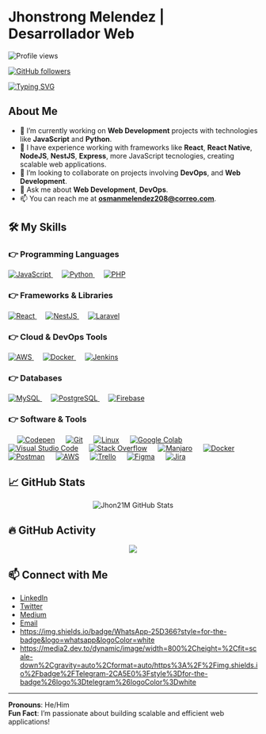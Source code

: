 # Jhonstrong Melendez | Desarrollador Web

![Profile views](https://komarev.com/ghpvc/?username=JhonstrongMelendez&label=Views&color=brightgreen&style=flat-square)

[![GitHub followers](https://img.shields.io/github/followers/JhonstrongMelendez.svg?style=social&label=Followers)](https://github.com/JhonstrongMelendez?tab=followers)

[![Typing SVG](https://readme-typing-svg.herokuapp.com?font=Architects+Daughter&color=7AF79A&size=30&lines=Hello!+I'm+Jhonstrong!;I'm+a+Web+Developer;Passionate+about+DevOps+and+Cloud+Computing)](https://git.io/typing-svg)

## About Me

- 🔭 I’m currently working on **Web Development** projects with technologies like **JavaScript** and **Python**.
- 🌱 I have experience working with frameworks like **React**, **React Native**, **NodeJS**, **NestJS**,  **Express**, more JavaScript tecnologies, creating scalable web applications.
- 👯 I’m looking to collaborate on projects involving **DevOps**, and **Web Development**.
- 💬 Ask me about **Web Development**, **DevOps**.
- 📫 You can reach me at **[osmanmelendez208@correo.com](mailto:osmanmelendez208@correo.com)**.

## 🛠️ My Skills

### 👉 Programming Languages

<p align="left"> 
  <a href="https://www.javascript.com/">
    <img alt="JavaScript" src="https://img.shields.io/badge/JavaScript-F7DF1E?style=for-the-badge&logo=javascript&logoColor=black"/>
  </a>
  &emsp;
  <a href="https://python.org/">
    <img alt="Python" src="https://img.shields.io/badge/Python-FFD43B?style=for-the-badge&logo=python&logoColor=darkgreen"/>
  </a>
  &emsp;
  <a href="https://www.php.net/">
    <img alt="PHP" src="https://img.shields.io/badge/PHP-777BB4?style=for-the-badge&logo=php&logoColor=white"/>
  </a>
</p>

### 👉 Frameworks & Libraries
<p align="left"> 
  <a href="https://reactjs.org/">
    <img alt="React" src="https://img.shields.io/badge/React-61DAFB?style=for-the-badge&logo=react&logoColor=black"/>
  </a>
  &emsp;
  <a href="https://nestjs.com/">
    <img alt="NestJS" src="https://img.shields.io/badge/NestJS-E0234E?style=for-the-badge&logo=nestjs&logoColor=white"/>
  </a>
  &emsp;
  <a href="https://laravel.com/">
    <img alt="Laravel" src="https://img.shields.io/badge/Laravel-FF2D20?style=for-the-badge&logo=laravel&logoColor=white"/>
  </a>
</p>

### 👉 Cloud & DevOps Tools
<p align="left"> 
  <a href="https://aws.amazon.com/">
    <img alt="AWS" src="https://img.shields.io/badge/Amazon_AWS-232F3E?style=for-the-badge&logo=amazon-aws&logoColor=white"/>
  </a>
  &emsp;
  <a href="https://www.docker.com/">
    <img alt="Docker" src="https://img.shields.io/badge/Docker-2CA5E0?style=for-the-badge&logo=docker&logoColor=white"/>
  </a>
  &emsp;
  <a href="https://www.jenkins.io/">
    <img alt="Jenkins" src="https://img.shields.io/badge/Jenkins-D24939?style=for-the-badge&logo=jenkins&logoColor=white"/>
  </a>
</p>

### 👉 Databases
<p align="left">
  <a href="https://www.mysql.com/">
    <img alt="MySQL" src="https://img.shields.io/badge/MySQL-00000F?style=for-the-badge&logo=mysql&logoColor=white"/>
  </a>
  &emsp;
  <a href="https://www.postgresql.org/">
    <img alt="PostgreSQL" src="https://img.shields.io/badge/PostgreSQL-336791?style=for-the-badge&logo=postgresql&logoColor=white"/>
  </a>
  &emsp;
  <a href="https://firebase.google.com/">
    <img alt="Firebase" src="https://img.shields.io/badge/Firebase-FFCA28?style=for-the-badge&logo=firebase&logoColor=black"/>
  </a>
</p>

### 👉 Software & Tools
<p>
  &emsp;
    <a href="#"><img alt="Codepen" src="https://img.shields.io/badge/Codepen-000000?style=for-the-badge&logo=codepen&logoColor=white"></a>
  &emsp;
    <a href="#"><img alt="Git" src="https://img.shields.io/badge/Git-F05032?style=for-the-badge&logo=git&logoColor=white"></a>
  &emsp;
    <a href="#"><img alt="Linux" src="https://img.shields.io/badge/Linux-FCC624?style=for-the-badge&logo=linux&logoColor=black"></a>
  &emsp;
    <a href="#"><img alt="Google Colab" src="https://img.shields.io/badge/Colab-F9AB00?style=for-the-badge&logo=googlecolab&color=525252"></a>
  &emsp;
    <a href="#"><img alt="Visual Studio Code" src="https://img.shields.io/badge/Visual_Studio_Code-0078D4?style=for-the-badge&logo=visual%20studio%20code&logoColor=white"></a>
  &emsp;
    <a href="#"><img alt="Stack Overflow" src="https://img.shields.io/badge/Stack_Overflow-FE7A16?style=for-the-badge&logo=stack-overflow&logoColor=white"></a>
  &emsp;
    <a href="#"><img alt="Manjaro" src="https://img.shields.io/badge/manjaro-35BF5C?style=for-the-badge&logo=manjaro&logoColor=white"></a>
  &emsp;
    <a href="#"><img alt="Docker" src="https://img.shields.io/badge/Docker-2CA5E0?style=for-the-badge&logo=docker&logoColor=white"></a>
  &emsp;
    <a href="#"><img alt="Postman" src="https://img.shields.io/badge/Postman-FF6C37?style=for-the-badge&logo=Postman&logoColor=white"></a>
  &emsp;
    <a href="#"><img alt="AWS" src="https://img.shields.io/badge/Amazon_AWS-232F3E?style=for-the-badge&logo=amazon-aws&logoColor=white"></a>
  &emsp;
    <a href="#"><img alt="Trello" src="https://img.shields.io/badge/Trello-0052CC?style=for-the-badge&logo=trello&logoColor=white"></a>
  &emsp;
    <a href="#"><img alt="Figma" src="https://img.shields.io/badge/Figma-F24E1E?style=for-the-badge&logo=figma&logoColor=white"></a>
  &emsp;
    <a href="#"><img alt="Jira" src="https://img.shields.io/badge/Jira-0052CC?style=for-the-badge&logo=Jira&logoColor=white"></a>
</p>

## 📈 GitHub Stats

<p align="center">
  <img src="https://github-readme-stats.vercel.app/api?username=YesserMiranda&show_icons=true&theme=gruvbox" alt="Jhon21M GitHub Stats"/>
</p>

## 🔥 GitHub Activity

<p align="center">
  <img src="https://activity-graph.herokuapp.com/graph?username=Jhon21M&theme=gruvbox&hide_border=true&area=true" />
</p>

## 📫 Connect with Me

- [LinkedIn](https://www.linkedin.com/in/yessermiranda)
- [Twitter](https://twitter.com/YesserMiranda)
- [Medium](https://medium.com/@yessermiranda)
- [Email](mailto:yesser.miranda@correo.com)
- https://img.shields.io/badge/WhatsApp-25D366?style=for-the-badge&logo=whatsapp&logoColor=white
- https://media2.dev.to/dynamic/image/width=800%2Cheight=%2Cfit=scale-down%2Cgravity=auto%2Cformat=auto/https%3A%2F%2Fimg.shields.io%2Fbadge%2FTelegram-2CA5E0%3Fstyle%3Dfor-the-badge%26logo%3Dtelegram%26logoColor%3Dwhite

---

**Pronouns**: He/Him  
**Fun Fact**: I’m passionate about building scalable and efficient web applications!

